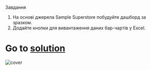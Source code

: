 Завдання
1. На основі джерела Sample Superstore побудуйте дашборд за зразком.
2. Додайте кнопки для вивантаження даних бар-чартів у Excel.
# Go to [solution](https://public.tableau.com/app/profile/.48972542/viz/12Tableau_Marathon_2_0/Dashboard3)
![cover](https://github.com/MartynovychSerhii/Data_Analytics/blob/main/Files/img/Marathon_11.png)
